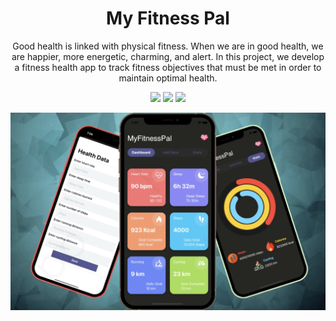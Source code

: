 <div align="center">
 


<h1 align="center">My Fitness Pal</h1>
 
 <p> Good health is linked with physical fitness. When we are in good health, we are happier, more energetic, charming, and alert. In this project, we develop a fitness health app to track fitness objectives that must be met in order to maintain optimal health. <p>

[![](https://img.shields.io/badge/Made_with-Swift-red?style=for-the-badge&logo=Swift)](https://nodejs.org/en/)
[![](https://img.shields.io/badge/IDE-Visual_Studio_Code-purple?style=for-the-badge&logo=visual-studio-code)](https://code.visualstudio.com/  "Visual Studio Code")
[![](https://img.shields.io/badge/Database-Firestore-yellow?style=for-the-badge&logo=Firebase)](https://firebase.google.com/docs/firestore)

![INTRO](./mockup.jpg)

</div>
